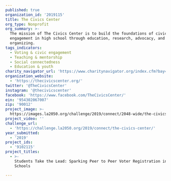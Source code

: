 ```yaml
---
published: true
organization_id: '2019115'
title: The Civics Center
org_type: Nonprofit
org_summary: >-
  The mission of The Civics Center is to build the foundations of civic
  engagement in high school through education, research, advocacy, and volunteer
  organizing.
tags_indicators:
  - Voting & civic engagement
  - Teaching & mentorship
  - Social connectedness
  - Education & youth
charity_navigator_url: 'https://www.charitynavigator.org/index.cfm?bay=search.profile&ein=954302067'
organization_website:
  - 'https://thecivicscenter.org/'
twitter: '@TheCivicsCenter'
instagram: '@thecivicscenter'
facebook: 'https://www.facebook.com/TheCivicsCenter/'
ein: '954302067007'
zip: '90012'
project_image: >-
  https://images.la2050.org/challenge/2019/connect/2048-wide/the-civics-center.jpg
project_video: ''
challenge_url:
  - 'https://challenge.la2050.org/2019/connect/the-civics-center/'
year_submitted:
  - '2019'
project_ids:
  - '9102115'
project_titles:
  - >-
    Students Take the Lead: Sparking Peer to Peer Voter Registration in High
    Schools

---
```

